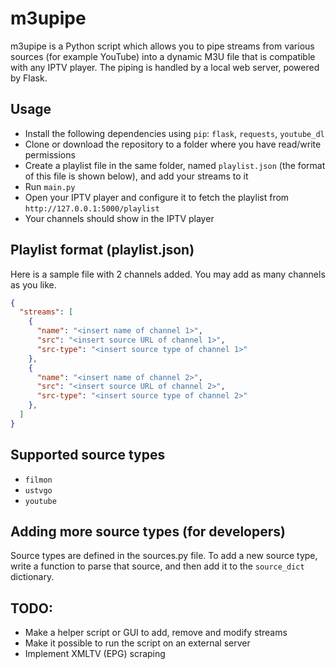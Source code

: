 # m3upipe
m3upipe is a Python script which allows you to pipe streams from various sources (for example YouTube) into a dynamic M3U file that is compatible with any IPTV player. The piping is handled by a local web server, powered by Flask.

## Usage
- Install the following dependencies using `pip`: `flask`, `requests`, `youtube_dl`
- Clone or download the repository to a folder where you have read/write permissions
- Create a playlist file in the same folder, named `playlist.json` (the format of this file is shown below), and add your streams to it
- Run `main.py`
- Open your IPTV player and configure it to fetch the playlist from `http://127.0.0.1:5000/playlist`
- Your channels should show in the IPTV player

## Playlist format (playlist.json)
Here is a sample file with 2 channels added. You may add as many channels as you like.
```json
{
  "streams": [
    {
      "name": "<insert name of channel 1>",
      "src": "<insert source URL of channel 1>",
      "src-type": "<insert source type of channel 1>"
    },
    {
      "name": "<insert name of channel 2>",
      "src": "<insert source URL of channel 2>",
      "src-type": "<insert source type of channel 2>"
    },
  ]
}
```

## Supported source types
- `filmon`
- `ustvgo`
- `youtube`

## Adding more source types (for developers)
Source types are defined in the sources.py file. To add a new source type, write a function to parse that source, and then add it to the `source_dict` dictionary.

## TODO:
- Make a helper script or GUI to add, remove and modify streams
- Make it possible to run the script on an external server
- Implement XMLTV (EPG) scraping